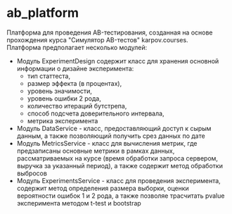 # ab_platform
 
Платформа для проведения АB-тестирования, созданная на основе прохождения курса "Симулятор AB-тестов" karpov.courses.   
Платформа предполагает несколько модулей:
+ Модуль ExperimentDesign содержит класс для хранения основной информации о дизайне эксперимента:   
  - тип статтеста,   
  - размер эффекта (в процентах),   
  - уровень значимости,   
  - уровень ошибки 2 рода,
  - количество итераций бутстрепа,
  - способ подсчета доверительного интервала,
  - метрика эксперимента
+ Модуль DataService - класс, предоставляющий доступ к сырым данным, а также позволяющий получить срез данных по дате
+ Модуль MetricsService - класс для вычисления метрик, где предзаписаны основные метрики в рамках данных, рассматриваемых на курсе (время обработки запроса сервером, выручка за указанный период), а также содержит метод обработки выбросов
+ Модуль ExperimentsService - класс для проведения эксперимента, содержит метод определения размера выборки, оценки  вероятности ошибок 1 и 2 рода, а также позволяе трасчитать pvalue эксперимента методом t-test и bootstrap
